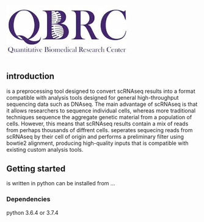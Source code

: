 ![logo](QBRC.jpg)
# <name>
## introduction
<name> is a preprocessing tool designed to convert scRNAseq results into a format compatible with analysis tools designed for general high-throughput sequencing data such as DNAseq. The main advantage of scRNAseq is that it allows researchers to sequence individual cells, whereas more traditional techniques sequence the aggregate genetic material from a population of cells. However, this means that scRNAseq results contain a mix of reads from perhaps thousands of diffrent cells. <name> seperates sequecing reads from scRNAseq by their cell of origin and performs a preliminary filter using bowtie2 alignment, producing high-quality inputs that is compatible with existing custom analysis tools.
## Getting started
<name> is written in python can be installed from ...
### Dependencies
python 3.6.4 or 3.7.4
